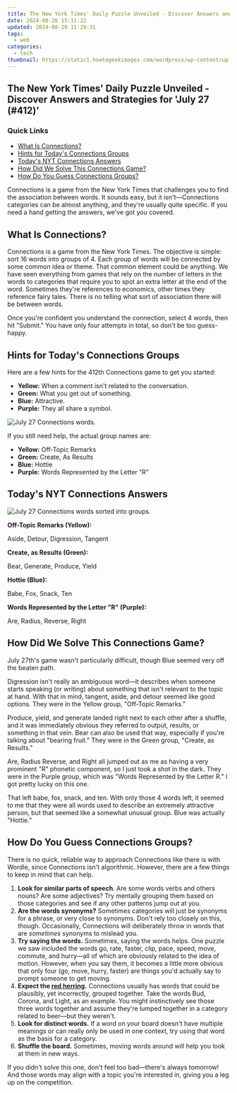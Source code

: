 ```yaml
---
title: The New York Times' Daily Puzzle Unveiled - Discover Answers and Strategies for 'July 27 (#412)'
date: 2024-08-26 15:11:22
updated: 2024-08-29 11:29:31
tags:
  - web
categories:
  - tech
thumbnail: https://static1.howtogeekimages.com/wordpress/wp-content/uploads/2024/06/nyt-connections-game-icon-on-a-phone-screen-and-several-magnifying-glasses-and-question-marks-around-it.jpg
---
```


## The New York Times' Daily Puzzle Unveiled - Discover Answers and Strategies for 'July 27 (#412)'

### Quick Links

* [What Is Connections?](https://pokemon-go-android.techidaily.com/in-2024-how-to-get-the-dragon-scale-and-evolution-enabled-pokemon-on-tecno-spark-20-proplus-drfone-by-drfone-virtual-android/)
* [Hints for Today's Connections Groups](https://pokemon-go-android.techidaily.com/in-2024-best-pokemons-for-pvp-matches-in-pokemon-go-for-honor-x50iplus-drfone-by-drfone-virtual-android/)
* [Today's NYT Connections Answers](https://extra-guidance.techidaily.com/new-leading-edge-stabilized-gimbals-iphoneandroidprofessional-rankings-1-10/)
* [How Did We Solve This Connections Game?](https://iphone-location.techidaily.com/in-2024-does-itools-virtual-location-not-work-on-apple-iphone-7ipad-drfone-by-drfone-virtual-ios/)
* [How Do You Guess Connections Groups?](https://hardware-reviews.techidaily.com/1723862661148-unbeatable-deals-on-alienware-and-dell-tech-game-on/)

 Connections is a game from the New York Times that challenges you to find the association between words. It sounds easy, but it isn't—Connections categories can be almost anything, and they're usually quite specific. If you need a hand getting the answers, we've got you covered.

##  What Is Connections?

 Connections is a game from the New York Times. The objective is simple: sort 16 words into groups of 4\. Each group of words will be connected by some common idea or theme. That common element could be anything. We have seen everything from games that rely on the number of letters in the words to categories that require you to spot an extra letter at the end of the word. Sometimes they're references to economics, other times they reference fairy tales. There is no telling what sort of association there will be between words.

 Once you're confident you understand the connection, select 4 words, then hit "Submit." You have only four attempts in total, so don't be too guess-happy.

##  Hints for Today's Connections Groups

 Here are a few hints for the 412th Connections game to get you started:

* **Yellow:** When a comment isn't related to the conversation.
* **Green:** What you get out of something.
* **Blue:** Attractive.
* **Purple:** They all share a symbol.

![July 27 Connections words.](https://static1.howtogeekimages.com/wordpress/wp-content/uploads/2024/07/july-27-connections.png) 

 If you still need help, the actual group names are:

* **Yellow:** Off-Topic Remarks
* **Green:** Create, As Results
* **Blue:** Hottie
* **Purple:** Words Represented by the Letter "R"

##  Today's NYT Connections Answers

![July 27 Connections words sorted into groups.](https://static1.howtogeekimages.com/wordpress/wp-content/uploads/2024/07/july-27-connections-filled.png) 

**Off-Topic Remarks (Yellow):** 

 Aside, Detour, Digression, Tangent

**Create, as Results (Green):** 

 Bear, Generate, Produce, Yield

**Hottie (Blue):** 

 Babe, Fox, Snack, Ten

**Words Represented by the Letter "R" (Purple):** 

 Are, Radius, Reverse, Right

##  How Did We Solve This Connections Game?

 July 27th's game wasn't particularly difficult, though Blue seemed very off the beaten path. 

 Digression isn't really an ambiguous word—it describes when someone starts speaking (or writing) about something that isn't relevant to the topic at hand. With that in mind, tangent, aside, and detour seemed like good options. They were in the Yellow group, "Off-Topic Remarks." 

 Produce, yield, and generate landed right next to each other after a shuffle, and it was immediately obvious they referred to output, results, or something in that vein. Bear can also be used that way, especially if you're talking about "bearing fruit." They were in the Green group, "Create, as Results." 

 Are, Radius Reverse, and Right all jumped out as me as having a very prominent "R" phonetic component, so I just took a shot in the dark. They were in the Purple group, which was "Words Represented by the Letter R." I got pretty lucky on this one. 

 That left babe, fox, snack, and ten. With only those 4 words left, it seemed to me that they were all words used to describe an extremely attractive person, but that seemed like a somewhat unusual group. Blue was actually "Hottie." 

##  How Do You Guess Connections Groups?

 There is no quick, reliable way to approach Connections like there is with Wordle, since Connections isn't algorithmic. However, there are a few things to keep in mind that can help.

1. **Look for similar parts of speech**. Are some words verbs and others nouns? Are some adjectives? Try mentally grouping them based on those categories and see if any other patterns jump out at you.
2. **Are the words synonyms?** Sometimes categories will just be synonyms for a phrase, or very close to synonyms. Don't rely too closely on this, though. Occasionally, Connections will deliberately throw in words that are _sometimes_ synonyms to mislead you.
3. **Try saying the words.** Sometimes, saying the words helps. One puzzle we saw included the words go, rate, faster, clip, pace, speed, move, commute, and hurry—all of which are obviously related to the idea of motion. However, when you say them, it becomes a little more obvious that only four (go, move, hurry, faster) are things you'd actually say to prompt someone to get moving.
4. **Expect the [red herring](https://www.merriam-webster.com/dictionary/red%20herring).** Connections usually has words that could be plausibly, yet incorrectly, grouped together. Take the words Bud, Corona, and Light, as an example. You might instinctively see those three words together and assume they're lumped together in a category related to beer—but they weren't.
5. **Look for distinct words.** If a word on your board doesn't have multiple meanings or can really only be used in one context, try using that word as the basis for a category.
6. **Shuffle the board.** Sometimes, moving words around will help you look at them in new ways.

 If you didn't solve this one, don't feel too bad—there's always tomorrow! And those words may align with a topic you're interested in, giving you a leg up on the competition.

<ins class="adsbygoogle"
     style="display:block"
     data-ad-format="autorelaxed"
     data-ad-client="ca-pub-7571918770474297"
     data-ad-slot="1223367746"></ins>



<ins class="adsbygoogle"
     style="display:block"
     data-ad-client="ca-pub-7571918770474297"
     data-ad-slot="8358498916"
     data-ad-format="auto"
     data-full-width-responsive="true"></ins>
